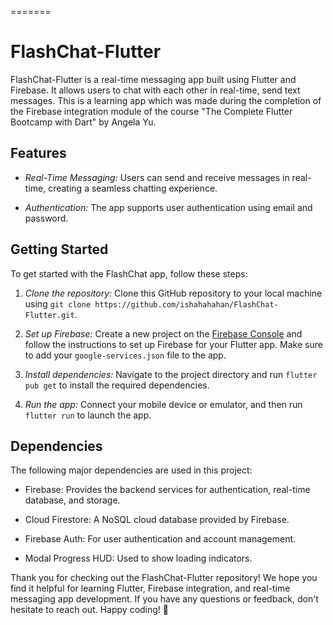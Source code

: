 =======
# FlashChat-Flutter


FlashChat-Flutter is a real-time messaging app built using Flutter and Firebase. It allows users to chat with each other in real-time, send text messages. This is a learning app which was made during the completion of the Firebase integration module of the course "The Complete Flutter Bootcamp with Dart" by Angela Yu.

## Features

- *Real-Time Messaging:* Users can send and receive messages in real-time, creating a seamless chatting experience.

- *Authentication:* The app supports user authentication using email and password.


## Getting Started

To get started with the FlashChat app, follow these steps:

1. *Clone the repository:* Clone this GitHub repository to your local machine using `git clone https://github.com/ishahahahan/FlashChat-Flutter.git`.

2. *Set up Firebase:* Create a new project on the [Firebase Console](https://console.firebase.google.com/) and follow the instructions to set up Firebase for your Flutter app. Make sure to add your `google-services.json` file to the app.

3. *Install dependencies:* Navigate to the project directory and run `flutter pub get` to install the required dependencies.

4. *Run the app:* Connect your mobile device or emulator, and then run `flutter run` to launch the app.

## Dependencies

The following major dependencies are used in this project:

- Firebase: Provides the backend services for authentication, real-time database, and storage.

- Cloud Firestore: A NoSQL cloud database provided by Firebase.

- Firebase Auth: For user authentication and account management.

- Modal Progress HUD: Used to show loading indicators.


Thank you for checking out the FlashChat-Flutter repository! We hope you find it helpful for learning Flutter, Firebase integration, and real-time messaging app development. If you have any questions or feedback, don't hesitate to reach out. Happy coding! 🚀
